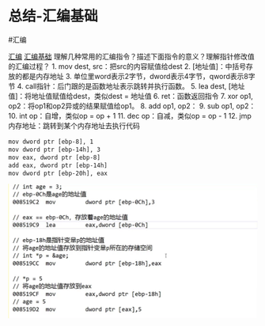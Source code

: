 # 总结-汇编基础
#汇编

[汇编](bear://x-callback-url/open-note?id=D7BBD336-DD72-4636-B543-A81268C3C113-3605-000092EFEEC2EDAE)
[汇编基础](bear://x-callback-url/open-note?id=C5EC8705-EF39-42BF-9115-F07D321A781D-3605-000092F7F38D5C2C)
理解几种常用的汇编指令？描述下面指令的意义？理解指针修改值的汇编过程？
	1. mov dest, src：把src的内容赋值给dest
	2. [地址值]：中括号存放的都是内存地址
	3. 单位里word表示2字节，dword表示4字节，qword表示8字节
	4. call指针：后门跟的是函数地址表示跳转并执行函数。
	5. lea dest, [地址值]：将地址值赋值给dest，类似dest = 地址值
	6. ret：函数返回指令
	7. xor op1, op2：将op1和op2异或的结果赋值给op1。
	8. add op1, op2：
	9. sub op1, op2：
	10. int op：自增，类似op = op + 1
	11. dec op：自减，类似op = op - 1
	12. jmp 内存地址：跳转到某个内存地址去执行代码
```
mov dword ptr [ebp-8], 1
mov dword ptr [ebp-14h], 3
mov eax, dword ptr [ebp-8]
add eax, dword ptr [ebp-14h]
mov dword ptr [ebp-20h], eax
```
![](%E6%80%BB%E7%BB%93-%E6%B1%87%E7%BC%96%E5%9F%BA%E7%A1%80/CC80041F-7DB2-4672-9E60-6C267F59D4A7.png)
